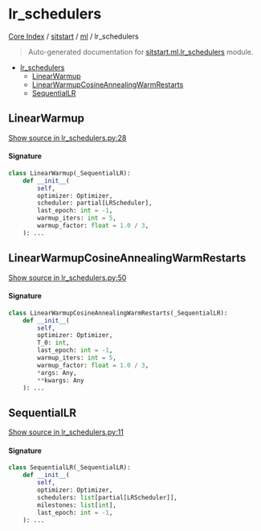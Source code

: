 # lr_schedulers

[Core Index](../../README.md#core-index) / [sitstart](../index.md#sitstart) / [ml](./index.md#ml) / lr_schedulers

> Auto-generated documentation for [sitstart.ml.lr_schedulers](../../../python/sitstart/ml/lr_schedulers.py) module.

- [lr_schedulers](#lr_schedulers)
  - [LinearWarmup](#linearwarmup)
  - [LinearWarmupCosineAnnealingWarmRestarts](#linearwarmupcosineannealingwarmrestarts)
  - [SequentialLR](#sequentiallr)

## LinearWarmup

[Show source in lr_schedulers.py:28](../../../python/sitstart/ml/lr_schedulers.py#L28)

#### Signature

```python
class LinearWarmup(_SequentialLR):
    def __init__(
        self,
        optimizer: Optimizer,
        scheduler: partial[LRScheduler],
        last_epoch: int = -1,
        warmup_iters: int = 5,
        warmup_factor: float = 1.0 / 3,
    ): ...
```



## LinearWarmupCosineAnnealingWarmRestarts

[Show source in lr_schedulers.py:50](../../../python/sitstart/ml/lr_schedulers.py#L50)

#### Signature

```python
class LinearWarmupCosineAnnealingWarmRestarts(_SequentialLR):
    def __init__(
        self,
        optimizer: Optimizer,
        T_0: int,
        last_epoch: int = -1,
        warmup_iters: int = 5,
        warmup_factor: float = 1.0 / 3,
        *args: Any,
        **kwargs: Any
    ): ...
```



## SequentialLR

[Show source in lr_schedulers.py:11](../../../python/sitstart/ml/lr_schedulers.py#L11)

#### Signature

```python
class SequentialLR(_SequentialLR):
    def __init__(
        self,
        optimizer: Optimizer,
        schedulers: list[partial[LRScheduler]],
        milestones: list[int],
        last_epoch: int = -1,
    ): ...
```
